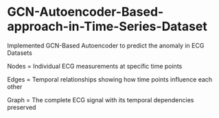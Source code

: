 # GCN-Autoencoder-Based-approach-in-Time-Series-Dataset
Implemented GCN-Based Autoencoder to predict the anomaly in ECG Datasets

Nodes = Individual ECG measurements at specific time points

Edges = Temporal relationships showing how time points influence each other

Graph = The complete ECG signal with its temporal dependencies preserved
